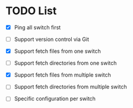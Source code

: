 # TODO List
- [x] Ping all switch first
- [ ] Support version control via Git
- [x] Support fetch files from one switch
- [ ] Support fetch directories from one switch
- [x] Support fetch files from multiple switch
- [ ] Support fetch directories from multiple switch
- [ ] Specific configuration per switch

